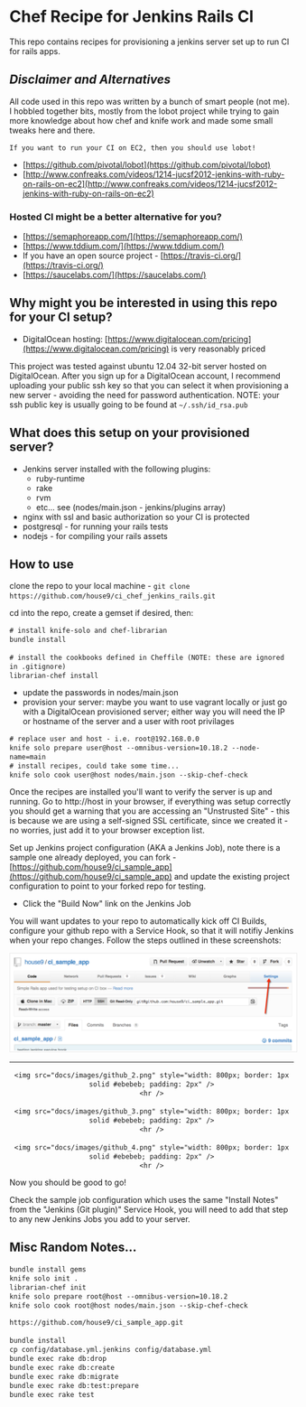 # Chef Recipe for Jenkins Rails CI

This repo contains recipes for provisioning a jenkins server set up to run CI for rails apps.

## *Disclaimer and Alternatives*

All code used in this repo was written by a bunch of smart people (not me). I hobbled together bits, mostly from the lobot project while trying to gain more knowledge about how chef and knife work and made some small tweaks here and there.

```
If you want to run your CI on EC2, then you should use lobot!
```

* [https://github.com/pivotal/lobot](https://github.com/pivotal/lobot)
* [http://www.confreaks.com/videos/1214-jucsf2012-jenkins-with-ruby-on-rails-on-ec2](http://www.confreaks.com/videos/1214-jucsf2012-jenkins-with-ruby-on-rails-on-ec2)

### Hosted CI might be a better alternative for you?

* [https://semaphoreapp.com/](https://semaphoreapp.com/)
* [https://www.tddium.com/](https://www.tddium.com/)
* If you have an open source project - [https://travis-ci.org/](https://travis-ci.org/)
* [https://saucelabs.com/](https://saucelabs.com/)


## Why might you be interested in using this repo for your CI setup?

* DigitalOcean hosting: [https://www.digitalocean.com/pricing](https://www.digitalocean.com/pricing) is very reasonably priced

This project was tested against ubuntu 12.04 32-bit server hosted on DigitalOcean. After you sign up for a DigitalOcean account, I recommend uploading your public ssh key so that you can select it when provisioning a new server - avoiding the need for password authentication. NOTE: your ssh public key is usually going to be found at `~/.ssh/id_rsa.pub`

## What does this setup on your provisioned server?

* Jenkins server installed with the following plugins:
  * ruby-runtime
  * rake
  * rvm
  * etc... see (nodes/main.json - jenkins/plugins array)
* nginx with ssl and basic authorization so your CI is protected
* postgresql - for running your rails tests
* nodejs - for compiling your rails assets




## How to use

clone the repo to your local machine - `git clone https://github.com/house9/ci_chef_jenkins_rails.git`

cd into the repo, create a gemset if desired, then:

```
# install knife-solo and chef-librarian
bundle install

# install the cookbooks defined in Cheffile (NOTE: these are ignored in .gitignore)
librarian-chef install
```

* update the passwords in nodes/main.json
* provision your server: maybe you want to use vagrant locally or just go with a DigitalOcean provisioned server; either way you will need the IP or hostname of the server and a user with root privilages

```
# replace user and host - i.e. root@192.168.0.0
knife solo prepare user@host --omnibus-version=10.18.2 --node-name=main
# install recipes, could take some time...
knife solo cook user@host nodes/main.json --skip-chef-check
```

Once the recipes are installed you'll want to verify the server is up and running. Go to http://host in your browser, if everything was setup correctly you should get a warning that you are accessing an "Unstrusted Site" - this is because we are using a self-signed SSL certificate, since we created it - no worries, just add it to your browser exception list.

Set up Jenkins project configuration (AKA a Jenkins Job), note there is a sample one already deployed, you can fork - [https://github.com/house9/ci_sample_app](https://github.com/house9/ci_sample_app) and update the existing project configuration to point to your forked repo for testing.

* Click the "Build Now" link on the Jenkins Job

You will want updates to your repo to automatically kick off CI Builds, configure your github repo with a Service Hook, so that it will notifiy Jenkins when your repo changes. Follow the steps outlined in these screenshots:

<div style="text-align:center">
    <img src="docs/images/github_1.png" style="width: 800px; border: 1px solid #ebebeb; padding: 2px" />
    <hr />

    <img src="docs/images/github_2.png" style="width: 800px; border: 1px solid #ebebeb; padding: 2px" />
    <hr />

    <img src="docs/images/github_3.png" style="width: 800px; border: 1px solid #ebebeb; padding: 2px" />
    <hr />

    <img src="docs/images/github_4.png" style="width: 800px; border: 1px solid #ebebeb; padding: 2px" />
    <hr />
</div>

Now you should be good to go!

Check the sample job configuration which uses the same "Install Notes" from the "Jenkins (Git plugin)" Service Hook, you will need to add that step to any new Jenkins Jobs you add to your server.


## Misc Random Notes...

```
bundle install gems
knife solo init .
librarian-chef init
knife solo prepare root@host --omnibus-version=10.18.2
knife solo cook root@host nodes/main.json --skip-chef-check
```

```
https://github.com/house9/ci_sample_app.git

bundle install
cp config/database.yml.jenkins config/database.yml
bundle exec rake db:drop
bundle exec rake db:create
bundle exec rake db:migrate
bundle exec rake db:test:prepare
bundle exec rake test
```

